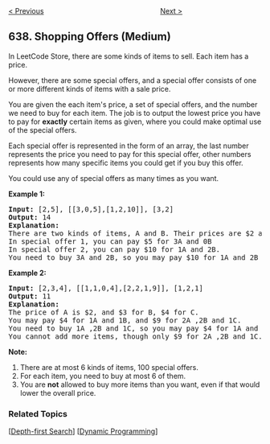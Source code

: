 <!--|This file generated by command(leetcode description); DO NOT EDIT.    |-->
<!--+----------------------------------------------------------------------+-->
<!--|@author    Openset <openset.wang@gmail.com>                           |-->
<!--|@link      https://github.com/openset                                 |-->
<!--|@home      https://github.com/openset/leetcode                        |-->
<!--+----------------------------------------------------------------------+-->

[< Previous](https://github.com/openset/leetcode/tree/master/problems/average-of-levels-in-binary-tree "Average of Levels in Binary Tree")
　　　　　　　　　　　　　　　　
[Next >](https://github.com/openset/leetcode/tree/master/problems/decode-ways-ii "Decode Ways II")

## 638. Shopping Offers (Medium)

<p>
In LeetCode Store, there are some kinds of items to sell. Each item has a price.
</p>

<p>
However, there are some special offers, and a special offer consists of one or more different kinds of items with a sale price.
</p>

<p>
You are given the each item's price, a set of special offers, and the number we need to buy for each item.
The job is to output the lowest price you have to pay for <b>exactly</b> certain items as given, where you could make optimal use of the special offers.
</p>

<p>
Each special offer is represented in the form of an array, the last number represents the price you need to pay for this special offer, other numbers represents how many specific items you could get if you buy this offer.
</p>

<p>You could use any of special offers as many times as you want.</p>

<p><b>Example 1:</b><br />
<pre>
<b>Input:</b> [2,5], [[3,0,5],[1,2,10]], [3,2]
<b>Output:</b> 14
<b>Explanation:</b> 
There are two kinds of items, A and B. Their prices are $2 and $5 respectively. 
In special offer 1, you can pay $5 for 3A and 0B
In special offer 2, you can pay $10 for 1A and 2B. 
You need to buy 3A and 2B, so you may pay $10 for 1A and 2B (special offer #2), and $4 for 2A.
</pre>
</p>

<p><b>Example 2:</b><br />
<pre>
<b>Input:</b> [2,3,4], [[1,1,0,4],[2,2,1,9]], [1,2,1]
<b>Output:</b> 11
<b>Explanation:</b> 
The price of A is $2, and $3 for B, $4 for C. 
You may pay $4 for 1A and 1B, and $9 for 2A ,2B and 1C. 
You need to buy 1A ,2B and 1C, so you may pay $4 for 1A and 1B (special offer #1), and $3 for 1B, $4 for 1C. 
You cannot add more items, though only $9 for 2A ,2B and 1C.
</pre>
</p>

<p><b>Note:</b><br />
<ol>
<li>There are at most 6 kinds of items, 100 special offers.</li>
<li>For each item, you need to buy at most 6 of them.</li>
<li>You are <b>not</b> allowed to buy more items than you want, even if that would lower the overall price.</li>
</ol>
</p>

### Related Topics
  [[Depth-first Search](https://github.com/openset/leetcode/tree/master/tag/depth-first-search/README.md)]
  [[Dynamic Programming](https://github.com/openset/leetcode/tree/master/tag/dynamic-programming/README.md)]
